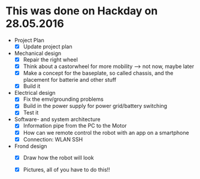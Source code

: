 # This was done on Hackday on 28.05.2016

* Project Plan
  - [x] Update project plan
* Mechanical design
  - [x] Repair the right wheel 
  - [x] Think about a castorwheel for more mobility --> not now, maybe later
  - [x] Make a concept for the baseplate, so called chassis, and the placement for batterie and other stuff
  - [x] Build it
* Electrical design
  - [x] Fix the emv/grounding problems
  - [x] Build in the power supply for power grid/battery switching
  - [x] Test it
* Software- and system architecture
  - [x] Information pipe from the PC to the Motor
  - [x] How can we remote control the robot with an app on a smartphone
  - [x] Connection: WLAN SSH 
* Frond design 
  - [x] Draw how the robot will look
  - [x] Pictures, all of you have to do this!! 



